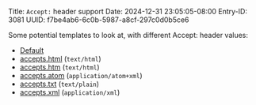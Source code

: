 Title: `Accept:` header support
Date: 2024-12-31 23:05:05-08:00
Entry-ID: 3081
UUID: f7be4ab6-6c0b-5987-a8cf-297c0d0b5ce6

Some potential templates to look at, with different Accept: header values:

* [Default](/accepts)
* [accepts.html](/accepts.html) (`text/html`)
* [accepts.htm](/accepts.htm) (`text/html`)
* [accepts.atom](/accepts.atom) (`application/atom+xml`)
* [accepts.txt](/accepts.txt) (`text/plain`)
* [accepts.xml](/accepts.xml) (`application/xml`)
